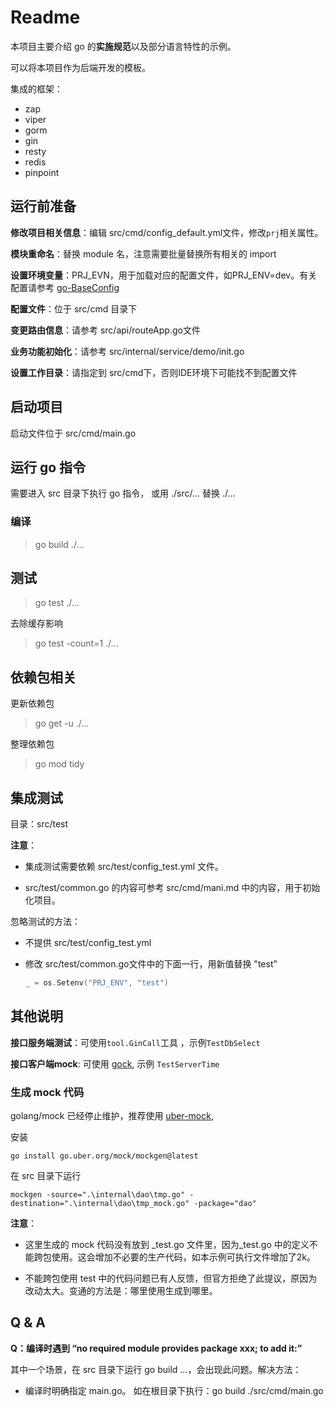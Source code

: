 # Readme

本项目主要介绍 go 的**实施规范**以及部分语言特性的示例。

可以将本项目作为后端开发的模板。

集成的框架：
- zap
- viper
- gorm
- gin
- resty
- redis
- pinpoint


## 运行前准备

**修改项目相关信息**：编辑 src/cmd/config_default.yml文件，修改`prj`相关属性。

**模块重命名**：替换 module 名，注意需要批量替换所有相关的 import

**设置环境变量**：PRJ_EVN，用于加载对应的配置文件，如PRJ_ENV=dev。有关配置请参考 [go-BaseConfig](https://github.com/llxxbb/go-BaseConfig)

**配置文件**：位于 src/cmd 目录下

**变更路由信息**：请参考 src/api/routeApp.go文件

**业务功能初始化**：请参考 src/internal/service/demo/init.go

**设置工作目录**：请指定到 src/cmd下，否则IDE环境下可能找不到配置文件

## 启动项目

启动文件位于 src/cmd/main.go

## 运行 go 指令

需要进入 src 目录下执行 go 指令， 或用 ./src/... 替换 ./...

### 编译

> go build ./...

## 测试

> go test ./...

去除缓存影响

> go test -count=1 ./...

## 依赖包相关

更新依赖包

> go get -u ./...

整理依赖包

> go mod tidy

## 集成测试

目录：src/test

**注意**：

- 集成测试需要依赖 src/test/config_test.yml 文件。

- src/test/common.go 的内容可参考 src/cmd/mani.md 中的内容，用于初始化项目。

忽略测试的方法：

- 不提供 src/test/config_test.yml

- 修改 src/test/common.go文件中的下面一行，用新值替换 "test"
  
  ```go
  _ = os.Setenv("PRJ_ENV", "test") 
  ```

## 其他说明

**接口服务端测试**：可使用`tool.GinCall`工具 ，示例`TestDbSelect`

**接口客户端mock**:  可使用 [gock](https://github.com/h2non/gock),  示例 `TestServerTime`

### 生成 mock 代码

golang/mock 已经停止维护，推荐使用 [uber-mock](https://github.com/uber-go/mock),

安装

```shell
go install go.uber.org/mock/mockgen@latest
```

在 src 目录下运行

```shell
mockgen -source=".\internal\dao\tmp.go" -destination=".\internal\dao\tmp_mock.go" -package="dao"
```

**注意**：

- 这里生成的 mock 代码没有放到 _test.go 文件里，因为_test.go 中的定义不能跨包使用。这会增加不必要的生产代码，如本示例可执行文件增加了2k。

- 不能跨包使用 test 中的代码问题已有人反馈，但官方拒绝了此提议，原因为改动太大。变通的方法是：哪里使用生成到哪里。

## Q & A

**Q：编译时遇到 “no required module provides package xxx; to add it:”**

 其中一个场景，在 src 目录下运行 go build ...，会出现此问题。解决方法：

- 编译时明确指定 main.go。 如在根目录下执行：go build ./src/cmd/main.go